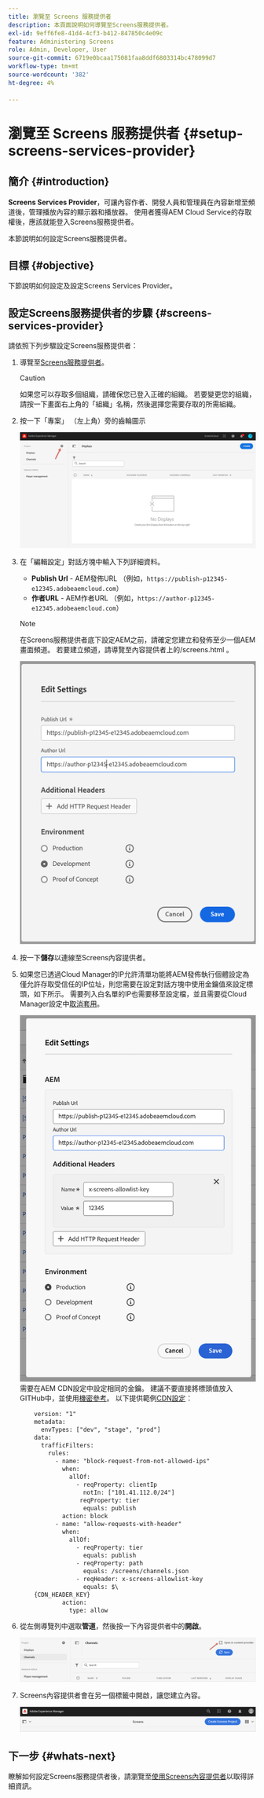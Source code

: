```yaml
---
title: 瀏覽至 Screens 服務提供者
description: 本頁面說明如何導覽至Screens服務提供者。
exl-id: 9eff6fe8-41d4-4cf3-b412-847850c4e09c
feature: Administering Screens
role: Admin, Developer, User
source-git-commit: 6719e0bcaa175081faa8ddf6803314bc478099d7
workflow-type: tm+mt
source-wordcount: '382'
ht-degree: 4%

---
```


# 瀏覽至 Screens 服務提供者 {#setup-screens-services-provider}

## 簡介 {#introduction}

**Screens Services Provider**，可讓內容作者、開發人員和管理員在內容新增至頻道後，管理播放內容的顯示器和播放器。 使用者獲得AEM Cloud Service的存取權後，應該就能登入Screens服務提供者。

本節說明如何設定Screens服務提供者。


## 目標 {#objective}

下節說明如何設定及設定Screens Services Provider。

## 設定Screens服務提供者的步驟 {#screens-services-provider}

請依照下列步驟設定Screens服務提供者：

1. 導覽至[Screens服務提供者](https://experience.adobe.com/screens)。

   >[!CAUTION]
   >如果您可以存取多個組織，請確保您已登入正確的組織。 若要變更您的組織，請按一下畫面右上角的「組織」名稱，然後選擇您需要存取的所需組織。

1. 按一下「專案」 （左上角）旁的齒輪圖示

   ![影像](/help/screens-cloud/assets/configure/configure-screens0.png)

1. 在「編輯設定」對話方塊中輸入下列詳細資料。
   * **Publish Url** - AEM發佈URL （例如，`https://publish-p12345-e12345.adobeaemcloud.com`）
   * **作者URL** - AEM作者URL （例如，`https://author-p12345-e12345.adobeaemcloud.com`）

   >[!NOTE]
   >在Screens服務提供者底下設定AEM之前，請確定您建立和發佈至少一個AEM畫面頻道。 若要建立頻道，請導覽至內容提供者上的/screens.html 。

   ![影像](/help/screens-cloud/assets/configure/configure-screens4.png)

1. 按一下&#x200B;**儲存**&#x200B;以連線至Screens內容提供者。

1. 如果您已透過Cloud Manager的IP允許清單功能將AEM發佈執行個體設定為僅允許存取受信任的IP位址，則您需要在設定對話方塊中使用金鑰值來設定標頭，如下所示。
需要列入白名單的IP也需要移至設定檔，並且需要從Cloud Manager設定中[取消套用](https://experienceleague.adobe.com/en/docs/experience-manager-cloud-service/content/implementing/using-cloud-manager/ip-allow-lists/apply-allow-list)。

   ![影像](/help/screens-cloud/assets/configure/configure-screens20b.png)
需要在AEM CDN設定中設定相同的金鑰。  建議不要直接將標頭值放入GITHub中，並使用[機密參考](https://experienceleague.adobe.com/en/docs/experience-manager-cloud-service/content/implementing/content-delivery/cdn-credentials-authentication#rotating-secrets)。
以下提供範例[CDN設定](https://experienceleague.adobe.com/en/docs/experience-manager-cloud-service/content/security/traffic-filter-rules-including-waf)：

   ```kind: "CDN"
       version: "1"
       metadata:
         envTypes: ["dev", "stage", "prod"]
       data:
         trafficFilters:
           rules:
             - name: "block-request-from-not-allowed-ips"
               when:
                 allOf:
                   - reqProperty: clientIp
                     notIn: ["101.41.112.0/24"]
                    reqProperty: tier
                     equals: publish
               action: block
             - name: "allow-requests-with-header"
               when:
                 allOf:
                   - reqProperty: tier
                     equals: publish
                   - reqProperty: path
                     equals: /screens/channels.json
                   - reqHeader: x-screens-allowlist-key
                     equals: $\
       {CDN_HEADER_KEY}
               action:
                 type: allow
   ```

1. 從左側導覽列中選取&#x200B;**管道**，然後按一下內容提供者中的&#x200B;**開啟**。

   ![影像](/help/screens-cloud/assets/configure/configure-screens1.png)

1. Screens內容提供者會在另一個標籤中開啟，讓您建立內容。

   ![影像](/help/screens-cloud/assets/configure/configure-screens2.png)





## 下一步 {#whats-next}

瞭解如何設定Screens服務提供者後，請瀏覽至[使用Screens內容提供者](https://experienceleague.adobe.com/docs/experience-manager-cloud-service/content/screens-as-cloud-service/configure-screens-cloud/using-screens-content-provider.html#screens-content-provider)以取得詳細資訊。
